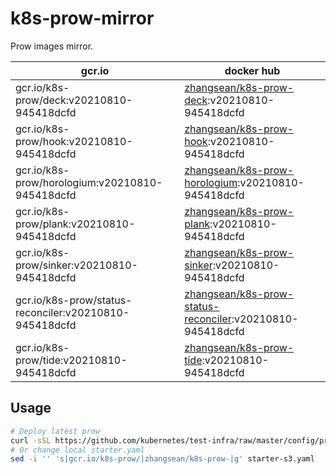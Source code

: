 # k8s-prow-mirror

Prow images mirror.

gcr.io | docker hub
---|---
gcr.io/k8s-prow/deck:v20210810-945418dcfd | [zhangsean/k8s-prow-deck](https://hub.docker.com/r/zhangsean/k8s-prow-deck):v20210810-945418dcfd
gcr.io/k8s-prow/hook:v20210810-945418dcfd | [zhangsean/k8s-prow-hook](https://hub.docker.com/r/zhangsean/k8s-prow-hook):v20210810-945418dcfd
gcr.io/k8s-prow/horologium:v20210810-945418dcfd | [zhangsean/k8s-prow-horologium](https://hub.docker.com/r/zhangsean/k8s-prow-horologium):v20210810-945418dcfd
gcr.io/k8s-prow/plank:v20210810-945418dcfd | [zhangsean/k8s-prow-plank](https://hub.docker.com/r/zhangsean/k8s-prow-plank):v20210810-945418dcfd
gcr.io/k8s-prow/sinker:v20210810-945418dcfd | [zhangsean/k8s-prow-sinker](https://hub.docker.com/r/zhangsean/k8s-prow-sinker):v20210810-945418dcfd
gcr.io/k8s-prow/status-reconciler:v20210810-945418dcfd | [zhangsean/k8s-prow-status-reconciler](https://hub.docker.com/r/zhangsean/k8s-prow-status-reconciler):v20210810-945418dcfd
gcr.io/k8s-prow/tide:v20210810-945418dcfd | [zhangsean/k8s-prow-tide](https://hub.docker.com/r/zhangsean/k8s-prow-tide):v20210810-945418dcfd

## Usage

```bash
# Deploy latest prow
curl -sSL https://github.com/kubernetes/test-infra/raw/master/config/prow/cluster/starter-s3.yaml | sed 's|gcr.io/k8s-prow/|zhangsean/k8s-prow-|g' | kubectl apply -f -
# Or change local starter.yaml
sed -i '' 's|gcr.io/k8s-prow/|zhangsean/k8s-prow-|g' starter-s3.yaml
```

